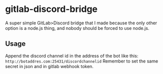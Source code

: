gitlab-discord-bridge
=====================

A super simple GitLab>Discord bridge that I made because the only other option is a node.js thing, and nobody should be forced to use node.js.

Usage
-----

Append the discord channel id in the address of the bot like this: `http://botaddres.com:25431/discordchannelid`
Remember to set the same secret in json and in gitlab webhook token.
